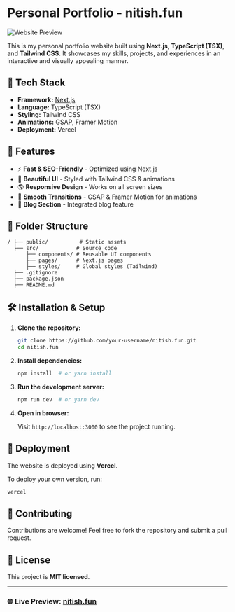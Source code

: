 # Personal Portfolio - nitish.fun

![Website Preview](https://www.nitish.fun/preview-image.png) <!-- Replace with an actual preview image URL if available -->

This is my personal portfolio website built using **Next.js**, **TypeScript (TSX)**, and **Tailwind CSS**. It showcases my skills, projects, and experiences in an interactive and visually appealing manner.

## 🚀 Tech Stack

- **Framework:** [Next.js](https://nextjs.org/)
- **Language:** TypeScript (TSX)
- **Styling:** Tailwind CSS
- **Animations:** GSAP, Framer Motion
- **Deployment:** Vercel

## 📸 Features

- ⚡ **Fast & SEO-Friendly** - Optimized using Next.js
- 🎨 **Beautiful UI** - Styled with Tailwind CSS & animations
- 🌎 **Responsive Design** - Works on all screen sizes
- 🚀 **Smooth Transitions** - GSAP & Framer Motion for animations
- 📜 **Blog Section** - Integrated blog feature

## 📂 Folder Structure

```
/ ├── public/          # Static assets
  ├── src/            # Source code
      ├── components/ # Reusable UI components
      ├── pages/      # Next.js pages
      ├── styles/     # Global styles (Tailwind)
  ├── .gitignore
  ├── package.json
  ├── README.md
```

## 🛠️ Installation & Setup

1. **Clone the repository:**

   ```bash
   git clone https://github.com/your-username/nitish.fun.git
   cd nitish.fun
   ```

2. **Install dependencies:**

   ```bash
   npm install  # or yarn install
   ```

3. **Run the development server:**

   ```bash
   npm run dev  # or yarn dev
   ```

4. **Open in browser:**
   
   Visit `http://localhost:3000` to see the project running.

## 🚀 Deployment

The website is deployed using **Vercel**.

To deploy your own version, run:

```bash
vercel
```

## 🤝 Contributing

Contributions are welcome! Feel free to fork the repository and submit a pull request.

## 📜 License

This project is **MIT licensed**.

---

### 🌐 Live Preview: [nitish.fun](https://www.nitish.fun/)
